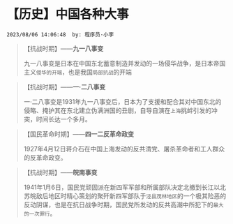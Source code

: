 # 【历史】中国各种大事
`2023/08/06 14:06:48  by: 程序员·小李`

> 【抗战时期】——**九一八事变** 
>
>九一八事变是日本在中国东北蓄意制造并发动的一场侵华战争，是日本帝国主义`侵华的开端`，也是我国`局部抗战`的开端

> 【抗战时期】——**一·二八事变** 
>
> 一·二八事变是1931年九一八事变后，日本为了支援和配合其对中国东北的侵略、掩护其在东北建立伪满洲国的丑剧，自导自演在`上海`挑衅引发的冲突，时间长达一个多月。

> 【国民革命时期】——**四一二反革命政变** 
>
>1927年4月12日蒋介石在中国上海发动的反共清党、屠杀革命者和工人群众的反革命政变。

> 【抗战时期】——**皖南事变** 
>
>1941年1月6日，国民党顽固派在新四军军部和所属部队决定北撤到长江以北苏皖敌后地区时精心策划的聚歼新四军部队于`泾县茂林地区`的一个极其险恶的反动阴谋，也是在抗日战争时期，国民党所发动的反共高潮中所犯下的`最大的一次罪行`。